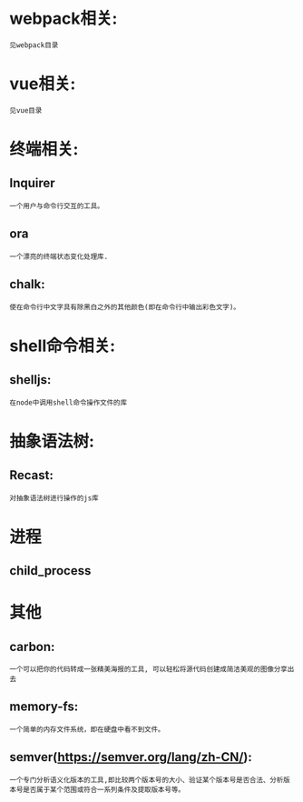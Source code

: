 # webpack相关: 
    见webpack目录
    
# vue相关:
    见vue目录
    
# 终端相关:
## Inquirer
	一个用户与命令行交互的工具。
	
## ora
	一个漂亮的终端状态变化处理库.
	
## chalk:
    使在命令行中文字具有除黑白之外的其他颜色(即在命令行中输出彩色文字)。

# shell命令相关:
## shelljs: 
    在node中调用shell命令操作文件的库

# 抽象语法树:
## Recast: 
    对抽象语法树进行操作的js库
      
# 进程
## child_process
    
# 其他
## carbon:
    一个可以把你的代码转成一张精美海报的工具, 可以轻松将源代码创建成简洁美观的图像分享出去   
    
## memory-fs: 
    一个简单的内存文件系统，即在硬盘中看不到文件。    

    

## semver(https://semver.org/lang/zh-CN/):
    一个专门分析语义化版本的工具,即比较两个版本号的大小、验证某个版本号是否合法、分析版本号是否属于某个范围或符合一系列条件及提取版本号等。
